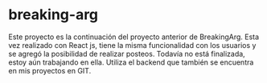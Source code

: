 # breaking-arg

Este proyecto es la continuación del proyecto anterior de BreakingArg. 
Esta vez realizado con React js, tiene la misma funcionalidad con los usuarios y se agregó la posibilidad de realizar posteos.
Todavía no está finalizada, estoy aún trabajando en ella. Utiliza el backend que también se encuentra en mis proyectos en GIT.
